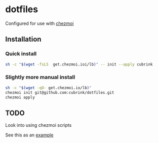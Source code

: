 # dotfiles
Configured for use with [chezmoi](https://github.com/twpayne/chezmoi)

## Installation

### Quick install

```sh
sh -c "$(wget -fsLS  get.chezmoi.ioi/lb)" -- init --apply cubrink
```

### Slightly more manual install

```sh
sh -c "$(wget -qO- get.chezmoi.io/lb)"
chezmoi init git@github.com:cubrink/dotfiles.git
chezmoi apply
```

## TODO

Look into using chezmoi scripts

See this as an [example](https://github.com/alexvy86/dotfiles/tree/main/linux/.chezmoiscripts)
